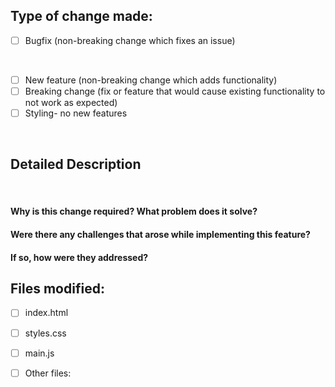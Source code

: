 ## Type of change made:
 - [ ] Bugfix (non-breaking change which fixes an issue)
</br>

 - [ ] New feature (non-breaking change which adds functionality)
 - [ ] Breaking change (fix or feature that would cause existing functionality to not work as expected)
 - [ ] Styling- no new features
 </br>

## Detailed Description
</br>

#### Why is this change required? What problem does it solve? </br>

#### Were there any challenges that arose while implementing this feature? </br>
#### If so, how were they addressed?

## Files modified:
 - [ ] index.html </br>

 - [ ] styles.css </br>

 - [ ] main.js </br>

 - [ ] Other files:
